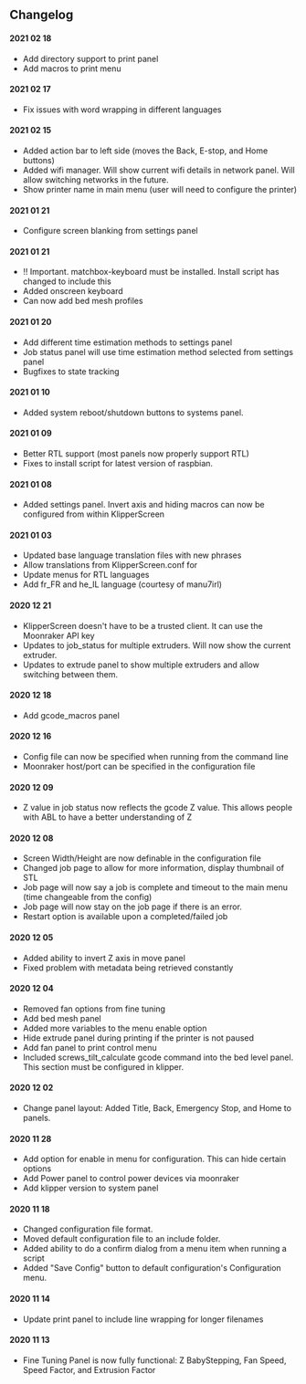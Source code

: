 ## Changelog

#### 2021 02 18
* Add directory support to print panel
* Add macros to print menu

#### 2021 02 17
* Fix issues with word wrapping in different languages

#### 2021 02 15
* Added action bar to left side (moves the Back, E-stop, and Home buttons)
* Added wifi manager. Will show current wifi details in network panel. Will allow switching networks in the future.
* Show printer name in main menu (user will need to configure the printer)

#### 2021 01 21
* Configure screen blanking from settings panel

#### 2021 01 21
* !! Important. matchbox-keyboard must be installed. Install script has changed to include this
* Added onscreen keyboard
* Can now add bed mesh profiles

#### 2021 01 20
* Add different time estimation methods to settings panel
* Job status panel will use time estimation method selected from settings panel
* Bugfixes to state tracking

#### 2021 01 10
* Added system reboot/shutdown buttons to systems panel.

#### 2021 01 09
* Better RTL support (most panels now properly support RTL)
* Fixes to install script for latest version of raspbian.

#### 2021 01 08
* Added settings panel. Invert axis and hiding macros can now be configured from within KlipperScreen

#### 2021 01 03
* Updated base language translation files with new phrases
* Allow translations from KlipperScreen.conf for
* Update menus for RTL languages
* Add fr_FR and he_IL language (courtesy of manu7irl)

#### 2020 12 21
* KlipperScreen doesn't have to be a trusted client. It can use the Moonraker API key
* Updates to job_status for multiple extruders. Will now show the current extruder.
* Updates to extrude panel to show multiple extruders and allow switching between them.

#### 2020 12 18
* Add gcode_macros panel

#### 2020 12 16
* Config file can now be specified when running from the command line
* Moonraker host/port can be specified in the configuration file

#### 2020 12 09
* Z value in job status now reflects the gcode Z value. This allows people with ABL to have a better understanding of Z

#### 2020 12 08
* Screen Width/Height are now definable in the configuration file
* Changed job page to allow for more information, display thumbnail of STL
* Job page will now say a job is complete and timeout to the main menu (time changeable from the config)
* Job page will now stay on the job page if there is an error.
* Restart option is available upon a completed/failed job

#### 2020 12 05
* Added ability to invert Z axis in move panel
* Fixed problem with metadata being retrieved constantly

#### 2020 12 04
* Removed fan options from fine tuning
* Add bed mesh panel
* Added more variables to the menu enable option
* Hide extrude panel during printing if the printer is not paused
* Add fan panel to print control menu
* Included screws_tilt_calculate gcode command into the bed level panel. This section must be configured in klipper.

#### 2020 12 02
* Change panel layout: Added Title, Back, Emergency Stop, and Home to panels.

#### 2020 11 28
* Add option for enable in menu for configuration. This can hide certain options
* Add Power panel to control power devices via moonraker
* Add klipper version to system panel

#### 2020 11 18
* Changed configuration file format.
* Moved default configuration file to an include folder.
* Added ability to do a confirm dialog from a menu item when running a script
* Added "Save Config" button to default configuration's Configuration menu.

#### 2020 11 14
* Update print panel to include line wrapping for longer filenames

#### 2020 11 13
* Fine Tuning Panel is now fully functional: Z BabyStepping, Fan Speed, Speed Factor, and Extrusion Factor

